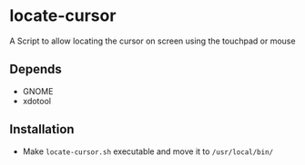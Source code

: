 # locate-cursor
A Script to allow locating the cursor on screen using the touchpad or mouse


## Depends
* GNOME
* xdotool

## Installation
* Make `locate-cursor.sh` executable and move it to `/usr/local/bin/`
